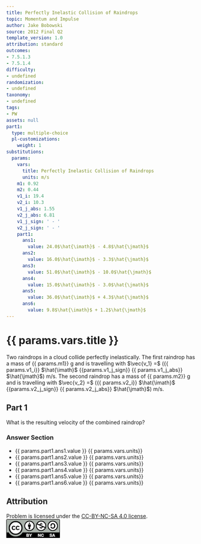 ```yaml
---
title: Perfectly Inelastic Collision of Raindrops
topic: Momentum and Impulse
author: Jake Bobowski
source: 2012 Final Q2
template_version: 1.0
attribution: standard
outcomes:
- 7.5.1.3
- 7.5.1.4
difficulty:
- undefined
randomization:
- undefined
taxonomy:
- undefined
tags:
- PW
assets: null
part1:
  type: multiple-choice
  pl-customizations:
    weight: 1
substitutions:
  params:
    vars:
      title: Perfectly Inelastic Collision of Raindrops
      units: m/s
    m1: 0.92
    m2: 0.44
    v1_i: 19.4
    v2_i: 10.3
    v1_j_abs: 1.55
    v2_j_abs: 6.81
    v1_j_sign: ' - '
    v2_j_sign: ' - '
    part1:
      ans1:
        value: 24.0$\hat{\imath}$ - 4.8$\hat{\jmath}$
      ans2:
        value: 16.0$\hat{\imath}$ - 3.3$\hat{\jmath}$
      ans3:
        value: 51.0$\hat{\imath}$ - 10.0$\hat{\jmath}$
      ans4:
        value: 15.0$\hat{\imath}$ - 3.0$\hat{\jmath}$
      ans5:
        value: 36.0$\hat{\imath}$ + 4.3$\hat{\jmath}$
      ans6:
        value: 9.8$\hat{\imath}$ + 1.2$\hat{\jmath}$
---
```

# {{ params.vars.title }}
Two raindrops in a cloud collide perfectly inelastically. The first raindrop has a mass of {{ params.m1}} g and is travelling with $\vec{v_1} =$ ({{ params.v1_i}} $\hat{\imath}$ {{params.v1_j_sign}} {{ params.v1_j_abs}} $\hat{\jmath}$) m/s.
The second raindrop has a mass of {{ params.m2}} g and is travelling with $\vec{v_2} =$ ({{ params.v2_i}} $\hat{\imath}$ {{params.v2_j_sign}} {{ params.v2_j_abs}} $\hat{\jmath}$) m/s.

## Part 1

What is the resulting velocity of the combined raindrop?

### Answer Section

- {{ params.part1.ans1.value }} {{ params.vars.units}}
- {{ params.part1.ans2.value }} {{ params.vars.units}}
- {{ params.part1.ans3.value }} {{ params.vars.units}}
- {{ params.part1.ans4.value }} {{ params.vars.units}}
- {{ params.part1.ans5.value }} {{ params.vars.units}}
- {{ params.part1.ans6.value }} {{ params.vars.units}}

## Attribution

Problem is licensed under the [CC-BY-NC-SA 4.0 license](https://creativecommons.org/licenses/by-nc-sa/4.0/).<br> ![The Creative Commons 4.0 license requiring attribution-BY, non-commercial-NC, and share-alike-SA license.](https://raw.githubusercontent.com/firasm/bits/master/by-nc-sa.png)